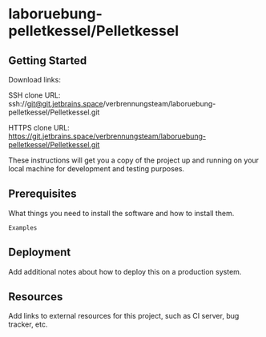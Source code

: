 # laboruebung-pelletkessel/Pelletkessel



## Getting Started

Download links:

SSH clone URL: ssh://git@git.jetbrains.space/verbrennungsteam/laboruebung-pelletkessel/Pelletkessel.git

HTTPS clone URL: https://git.jetbrains.space/verbrennungsteam/laboruebung-pelletkessel/Pelletkessel.git



These instructions will get you a copy of the project up and running on your local machine for development and testing purposes.

## Prerequisites

What things you need to install the software and how to install them.

```
Examples
```

## Deployment

Add additional notes about how to deploy this on a production system.

## Resources

Add links to external resources for this project, such as CI server, bug tracker, etc.
